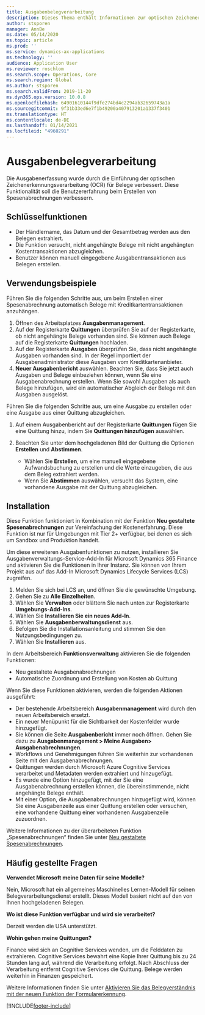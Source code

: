```yaml
---
title: Ausgabenbelegverarbeitung
description: Dieses Thema enthält Informationen zur optischen Zeichenerkennung (OCR) für Quittungen. Diese Funktionalität soll die Benutzererfahrung beim Erstellen von Spesenabrechnungen verbessern, die in Microsoft Dynamics 365 Finance erstellt wurden.
author: stsporen
manager: AnnBe
ms.date: 05/14/2020
ms.topic: article
ms.prod: ''
ms.service: dynamics-ax-applications
ms.technology: ''
audience: Application User
ms.reviewer: roschlom
ms.search.scope: Operations, Core
ms.search.region: Global
ms.author: stsporen
ms.search.validFrom: 2019-11-20
ms.dyn365.ops.version: 10.0.8
ms.openlocfilehash: 64901610144f9dfe274bd4c2294ab32659743a1a
ms.sourcegitcommit: 9f31b33ed6e7f1b49200a407913201a1337f3401
ms.translationtype: HT
ms.contentlocale: de-DE
ms.lasthandoff: 01/14/2021
ms.locfileid: "4960291"
---
```

# <a name="expense-receipt-processing"></a>Ausgabenbelegverarbeitung

Die Ausgabenerfassung wurde durch die Einführung der optischen Zeichenerkennungsverarbeitung (OCR) für Belege verbessert. Diese Funktionalität soll die Benutzererfahrung beim Erstellen von Spesenabrechnungen verbessern.

## <a name="key-features"></a>Schlüsselfunktionen

- Der Händlername, das Datum und der Gesamtbetrag werden aus den Belegen extrahiert.
- Die Funktion versucht, nicht angehängte Belege mit nicht angehängten Kostentransaktionen abzugleichen.
- Benutzer können manuell eingegebene Ausgabentransaktionen aus Belegen erstellen.

## <a name="usage-examples"></a>Verwendungsbeispiele

Führen Sie die folgenden Schritte aus, um beim Erstellen einer Spesenabrechnung automatisch Belege mit Kreditkartentransaktionen anzuhängen.

  1. Öffnen des Arbeitsplatzes **Ausgabenmanagement**.
  2. Auf der Registerkarte **Quittungen** überprüfen Sie auf der Registerkarte, ob nicht angehängte Belege vorhanden sind. Sie können auch Belege auf die Registerkarte **Quittungen** hochladen.
  3. Auf der Registerkarte **Ausgaben** überprüfen Sie, dass  nicht angehängte Ausgaben vorhanden sind. In der Regel importiert der Ausgabenadministrator diese Ausgaben vom Kreditkartenanbieter.
  4. **Neuer Ausgabenbericht** auswählen. Beachten Sie, dass Sie jetzt auch Ausgaben und Belege einbeziehen können, wenn Sie eine Ausgabenabrechnung erstellen. Wenn Sie sowohl Ausgaben als auch Belege hinzufügen, wird ein automatischer Abgleich der Belege mit den Ausgaben ausgelöst.

Führen Sie die folgenden Schritte aus, um eine Ausgabe zu erstellen oder eine Ausgabe aus einer Quittung abzugleichen.

  1. Auf einem Ausgabenbericht auf der Registerkarte **Quittungen** fügen Sie eine Quittung hinzu, indem Sie **Quittungen hinzufügen** auswählen.
  2. Beachten Sie unter dem hochgeladenen Bild der Quittung die Optionen **Erstellen** und **Abstimmen**.

      - Wählen Sie **Erstellen**, um eine manuell eingegebene Aufwandsbuchung zu erstellen und die Werte einzugeben, die aus dem Beleg extrahiert werden.
      - Wenn Sie **Abstimmen** auswählen, versucht das System, eine vorhandene Ausgabe mit der Quittung abzugleichen.

## <a name="installation"></a>Installation

Diese Funktion funktioniert in Kombination mit der Funktion **Neu gestaltete Spesenabrechnungen** zur Vereinfachung der Kostenerfahrung. Diese Funktion ist nur für Umgebungen mit Tier 2+ verfügbar, bei denen es sich um Sandbox und Produktion handelt.

Um diese erweiteren Ausgabenfunktionen zu nutzen, installieren Sie Ausgabenverwaltungs-Service-Add-In für Microsoft Dynamics 365 Finance und aktivieren Sie die Funktionen in Ihrer Instanz. Sie können von Ihrem Projekt aus auf das Add-In Microsoft Dynamics Lifecycle Services (LCS) zugreifen.

1. Melden Sie sich bei LCS an, und öffnen Sie die gewünschte Umgebung.
2. Gehen Sie zu **Alle Einzelheiten**.
3. Wählen Sie **Verwalten** oder blättern Sie nach unten zur Registerkarte **Umgebungs-Add-Ins**.
4. Wählen Sie **Installieren Sie ein neues Add-In**.
5. Wählen Sie **Ausgabenberwaltungsdienst** aus.
6. Befolgen Sie die Installationsanleitung und stimmen Sie den Nutzungsbedingungen zu.
7. Wählen Sie **Installieren** aus.

In dem Arbeitsbereich **Funktionsverwaltung** aktivieren Sie die folgenden Funktionen:

- Neu gestaltete Ausgabenabrechnungen
- Automatische Zuordnung und Erstellung von Kosten ab Quittung

Wenn Sie diese Funktionen aktivieren, werden die folgenden Aktionen ausgeführt:

- Der bestehende Arbeitsbereich **Ausgabenmanagement** wird durch den neuen Arbeitsbereich ersetzt.
- Ein neuer Menüpunkt für die Sichtbarkeit der Kostenfelder wurde hinzugefügt.
- Sie können die Seite **Ausgabenbericht** immer noch öffnen. Gehen Sie dazu zu **Ausgabenmanagement > Meine Ausgaben> Ausgabenabrechnungen**.
- Workflows und Genehmigungen führen Sie weiterhin zur vorhandenen Seite mit den Ausgabenabrechnungen.
- Quittungen werden durch Microsoft Azure Cognitive Services verarbeitet und Metadaten werden extrahiert und hinzugefügt.
- Es wurde eine Option hinzugefügt, mit der Sie eine Ausgabenabrechnung erstellen können, die übereinstimmende, nicht angehängte Belege enthält.
- Mit einer Option, die Ausgabenabrechnungen hinzugefügt wird, können Sie eine Ausgabenzeile aus einer Quittung erstellen oder versuchen, eine vorhandene Quittung einer vorhandenen Ausgabenzeile zuzuordnen.

Weitere Informationen zu der überarbeiteten Funktion „Spesenabrechnungen“ finden Sie unter [Neu gestaltete Spesenabrechnungen](ExpenseWorkspaceNew.md).

## <a name="frequently-asked-questions"></a>Häufig gestellte Fragen

**Verwendet Microsoft meine Daten für seine Modelle?**

Nein, Microsoft hat ein allgemeines Maschinelles Lernen-Modell für seinen Belegverarbeitungsdienst erstellt. Dieses Modell basiert nicht auf den von Ihnen hochgeladenen Belegen.

**Wo ist diese Funktion verfügbar und wird sie verarbeitet?**

Derzeit werden die USA unterstützt.

**Wohin gehen meine Quittungen?**

Finance wird sich an Cognitive Services wenden, um die Felddaten zu extrahieren. Cognitive Services bewahrt eine Kopie Ihrer Quittung bis zu 24 Stunden lang auf, während die Verarbeitung erfolgt. Nach Abschluss der Verarbeitung entfernt Cognitive Services die Quittung. Belege werden weiterhin in Finanzen gespeichert.

Weitere Informationen finden Sie unter [Aktivieren Sie das Belegverständnis mit der neuen Funktion der Formularerkennung](https://azure.microsoft.com/blog/enable-receipt-understanding-with-form-recognizer-s-new-capability/).


[!INCLUDE[footer-include](../includes/footer-banner.md)]